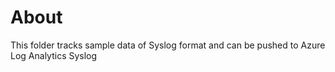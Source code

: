 # About
This folder tracks sample data of Syslog format and can be pushed to Azure Log Analytics Syslog 
